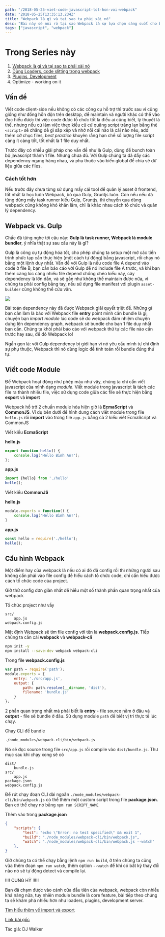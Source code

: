 ```yaml
---
path: "/2018-05-25-viet-code-javascript-tot-hon-voi-webpack"
date: "2018-05-25T13:35:13.234Z"
title: "Webpack là gì và tại sao ta phải xài nó"
desc: "Bài này sẽ nói rõ tại sao Webpack là sự lựa chọn sáng suốt cho bundle javascript"
tags: ["javascript", "webpack"]
---
```


# Trong Series này
1.  [Webpack là gì và tại sao ta phải xài nó](https://luubinhan.github.io/blog/2018-05-25-viet-code-javascript-tot-hon-voi-webpack)
2. [Dùng Loaders, code slitting trong webpack](https://luubinhan.github.io/blog/2018-05-27-huong-dan-webpack-4-cho-nguoi-moi-bat-dau)
3. [Plugins, Development](https://luubinhan.github.io/blog/2018-05-28-huong-dan-webpack-4-cho-nguoi-moi-bat-dau-phan-3)
4. Optimize - working on it


## Vấn đề

Viết code client-side nếu không có các công cụ hỗ trợ thì trước sau vì cũng giống như đống hỗn độn trên desktop, để maintain và người khác có thể vào đọc hiểu được thì việc code được tổ chức tốt là điều ai cũng biết, lý thuyết là thế, nhưng nếu cứ làm việc theo kiểu cũ cứ quăng script tràng lan bằng thẻ `<script>` sẽ chẳng dễ gì sắp xếp và nhớ nổi cái nào là cái nào nếu, add thêm cỡ chục files, *best practice* khuyên rằng hạn chế số lượng file script càng ít càng tốt, tốt nhất là 1 file duy nhất.

Trước đây có nhiều giải pháp cho vấn đề như là Gulp, dùng để bunch toàn bộ javascript thành 1 file. Nhưng chưa đủ. Với Gulp chúng ta đã đẩy các dependency ngang hàng nhau, và phụ thuộc vào biến global để chia sẽ dữ liệu giữa các files.

### Cách tốt hơn

Nếu trước đây chưa từng sử dụng mấy cái tool để quản lý asset ở frontend, tốt nhất là học luôn Webpack, bỏ qua Gulp, Gruntjs luôn. Còn nếu nếu đã từng dùng mấy task runner kiểu Gulp, Gruntjs, thì chuyển qua dùng webpack cũng không khó khăn lắm, chỉ là khác nhau cách tổ chức và quản lý dependency.

## Webpack vs. Gulp

Chắc đã từng nghe tới câu này: **Gulp là task runner, Webpack là module bundler**, ý nhĩa thật sự sau câu này là gì?

Gulp là công cụ tự động hóa tốt, cho phép chúng ta setup một mớ các tiến trình phức tạp cần thực hiện (một cách tự động) bằng javascript, rồi chạy nó bằng một lệnh duy nhất. Vấn đề với Gulp là nếu code file A depend vào code ở file B, bạn cần báo cáo với Gulp để nó include file A trước, và khi bạn thêm càng lúc càng nhiều file depend chồng chéo kiểu này, cây dependency là lớn dần, và sẽ gần như không thể maintain được nữa, vì chúng ta phải config bằng tay, nếu sử dụng file manifest với plugin `asset-builder` cũng không thể cứu vãn.

![](https://res.cloudinary.com/forestry-demo/image/fetch/c_limit,dpr_auto,f_auto,q_80,w_674/https://forestry.io/uploads/2018/03/webpack_fighter_of_the_gulpstack_champion_of_the_bundle.png)

Bài toán dependency này đã được Webpack giải quyết triệt để. Những gì bạn cần làm là báo với Webpack file **entry** point mình cần bundle là gì, chuyện bạn *import module* lúc code sẽ do webpack đảm nhiệm chuyện dựng lên dependency graph, webpack sẽ bundle cho bạn 1 file duy nhất bạn cần. Chúng ta khỏi phải báo cáo với webpack thứ tự các file nào cần trước hay sau, để đó Webpack lo!

Ngắn gọn là: với Gulp dependency bị giới hạn vì nó yêu cầu mình tự chỉ định sự phụ thuộc, Webpack thì nó dùng logic để tính toán rồi bundle đúng thứ tự.

## Viết code Module

Để Webpack hoạt động như phép màu như vậy, chúng ta chỉ cần viết javascript của mình dạng *module*. Viết module trong javascript là tách các file ra thành nhiều file, việc sử dụng code giữa các file sẽ thực hiện bằng **export** và **import**

Webpack hổ trỡ 2 chuẩn module hóa hiện giờ là **EcmaScript** và  **CommonJS**. Ví dụ bên dưới để hình dung cách viết module trong file `hello.js` rồi **import** vào trong file `app.js` bằng cả 2 kiểu viết EcmaScript và CommonJS

Viết kiểu **EcmaScript**

**hello.js**

```js
export function hello() {
    console.log('Hello Binh An!');
};
```

**app.js**

```js
import {hello} from './hello'
helle();
```

Viết kiểu **CommonJS**

**hello.js**

```js
module.exports = function() {
    console.log('Hello Bình An!');
}
```

**app.js**

```js
const hello = require('./hello');
hello();
```

## Cấu hình Webpack

Một điểm hay của webpack là nếu có ai đó đã config rồi thì những người sau không cần phải vào file config để hiểu cách tổ chức code, chỉ cần hiểu được cách tổ chức code của project.

Giờ thử config đơn giản nhất để hiểu một số thành phần quan trọng nhất của webpack

Tổ chức project như vầy

```basic
src/
    app.js
webpack.config.js
```

Mặt định Webpack sẽ tìm file config với tên là **webpack.config.js**. Tiếp chúng ta cần cài **webpack** và **webpack-cli**

```bash
npm init -y
npm install --save-dev webpack webpack-cli
```

Trong file **webpack.config.js**

```js
var path = require('path');
module.exports = {
    entry: './src/app.js',
    output: {
        path: path.resolve(__dirname, 'dist'),
        filename: 'bundle.js'
    }
};
```

2 phần quan trọng nhất mà phải biết là **entry** - file source nằm ở đâu và **output** - file sẽ bundle ở đâu. Sử dụng module `path` để biết vị trí thực tế lúc chạy.

Chạy CLI để bundle

```bash
./node_modules/webpack-cli/bin/webpack.js
```

Nó sẽ đọc source trong file `src/app.js` rồi compile vào `dist/bundle.js`. Thư mục sau khi chạy xong sẽ có

```basic
dist/
    bundle.js
src/
    app.js
package.json
webpack.config.js
```

Để rút chạy đoạn CLI dài ngoằn `./node_modules/webpack-cli/bin/webpack.js` có thể thêm một custom script trong file **package.json**. Bạn có thể chạy nó bằng `npm run SCRIPT_NAME`

Thêm vào trong **package.json**

```json
{    
    "scripts": {
        "test": "echo \"Error: no test specified\" && exit 1",
        "build": "./node_modules/webpack-cli/bin/webpack.js",
        "watch": "./node_modules/webpack-cli/bin/webpack.js --watch"
    },
}
```

Giờ chúng ta có thể chạy bằng lệnh `npm run build`, ở trên chúng ta cũng vừa thêm đoạn `npm run watch`, thêm option `--watch` để khi có bất kỳ thay đổi nào nó sẽ tự động detect và compile lại.

!!!! CUNG HỶ !!!!!

Bạn đã chạm được vào cánh cửa đầu tiên của webpack, webpack còn nhiều khả năng nữa, tuy nhiên module bundle là core feature, bài tiếp theo chúng ta sẽ khám phá nhiều hơn như loaders, plugins, development server.

[Tìm hiểu thêm về import và export](https://luubinhan.github.io/blog/2017-10-18-import-va-export-trong-javascript)


[Link bài gốc](https://forestry.io/blog/write-better-javascript-with-webpack/)

Tác giả: DJ Walker